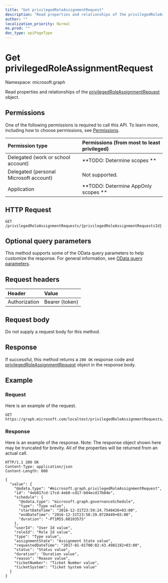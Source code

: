 ```yaml
---
title: "Get privilegedRoleAssignmentRequest"
description: "Read properties and relationships of the privilegedRoleAssignmentRequest object."
author: ""
localization_priority: Normal
ms.prod: ""
doc_type: apiPageType
---
```


# Get privilegedRoleAssignmentRequest

Namespace: microsoft.graph

Read properties and relationships of the [privilegedRoleAssignmentRequest](../resources/privilegedroleassignmentrequest.md) object.

## Permissions
One of the following permissions is required to call this API. To learn more, including how to choose permissions, see [Permissions](/concepts/permissions-reference.md).

|Permission type|Permissions (from most to least privileged)|
|:---|:---|
|Delegated (work or school account)|**TODO: Determine scopes **|
|Delegated (personal Microsoft account)|Not supported.|
|Application|**TODO: Determine AppOnly scopes **|

## HTTP Request
<!-- {
  "blockType": "ignored"
}
-->
``` http
GET /privilegedRoleAssignmentRequests/{privilegedRoleAssignmentRequestsId}
```

## Optional query parameters
This method supports some of the OData query parameters to help customize the response. For general information, see [OData query parameters](/graph/query-parameters).

## Request headers
|Header|Value|
|:---|:---|
|Authorization|Bearer {token}|

## Request body
Do not supply a request body for this method.

## Response
If successful, this method returns a `200 OK` response code and [privilegedRoleAssignmentRequest](../resources/privilegedroleassignmentrequest.md) object in the response body.

## Example

### Request
Here is an example of the request.
<!-- {
  "blockType": "request",
  "name": "get_privilegedroleassignmentrequest"
}
-->
``` http
GET https://graph.microsoft.com/localtest/privilegedRoleAssignmentRequests/{privilegedRoleAssignmentRequestsId}
```

### Response
Here is an example of the response. Note: The response object shown here may be truncated for brevity. All of the properties will be returned from an actual call.
<!-- {
  "blockType": "response",
  "truncated": true,
  "@odata.type": "microsoft.graph.privilegedRoleAssignmentRequest"
}
-->
``` http
HTTP/1.1 200 OK
Content-Type: application/json
Content-Length: 808

{
  "value": {
    "@odata.type": "#microsoft.graph.privilegedRoleAssignmentRequest",
    "id": "4eb017cd-17cd-4eb0-cd17-b04ecd17b04e",
    "schedule": {
      "@odata.type": "microsoft.graph.governanceSchedule",
      "type": "Type value",
      "startDateTime": "2016-12-31T23:59:24.7548426+03:00",
      "endDateTime": "2016-12-31T23:58:29.0720449+03:00",
      "duration": "-PT1M55.0810357S"
    },
    "userId": "User Id value",
    "roleId": "Role Id value",
    "type": "Type value",
    "assignmentState": "Assignment State value",
    "requestedDateTime": "2017-01-01T00:02:43.4981192+03:00",
    "status": "Status value",
    "duration": "Duration value",
    "reason": "Reason value",
    "ticketNumber": "Ticket Number value",
    "ticketSystem": "Ticket System value"
  }
}
```

